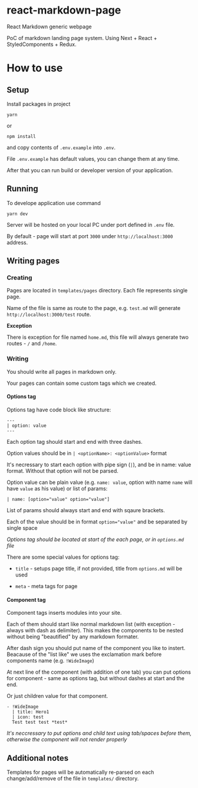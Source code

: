 # react-markdown-page
React Markdown generic webpage

PoC of markdown landing page system. Using Next + React + StyledComponents + Redux. 

# How to use

## Setup

Install packages in project

`yarn`

or

`npm install`

and copy contents of `.env.example` into `.env`.

File `.env.example` has default values, you can change them at any time.

After that you can run build or developer version of your application.

## Running

To develope application use command

`yarn dev`

Server will be hosted on your local PC under port defined in `.env` file.

By default - page will start at port `3000` under `http://localhost:3000` address.

## Writing pages

### Creating

Pages are located in `templates/pages` directory. Each file represents single page.

Name of the file  is same as route to the page, e.g. `test.md` will generate `http://localhost:3000/test` route.

**Exception**

There is exception for file named `home.md`, this file will always generate two routes - `/` and `/home`.

### Writing

You should write all pages in markdown only. 

Your pages can contain some custom tags which we created.

#### Options tag

Options tag have code block like structure:

```
---
| option: value
---
```

Each option tag should start and end with three dashes.

Option values should be in `| <optionName>: <optionValue>` format

It's necressary to start each option with pipe sign (`|`), and be in name: value format. Without that option will not be parsed.

Option value can be plain value (e.g. `name: value`, option with name `name` will have `value` as his value) or list of params:

```
| name: [option="value" option="value"]
```

List of params should always start and end with sqaure brackets.

Each of the value should be in format `option="value"` and be separated by single space

*Options tag should be located at start of the each page, or in `options.md` file*

There are some special values for options tag:

- `title` - setups page title, if not provided, title from `options.md` will be used

- `meta` - meta tags for page

#### Component tag

Component tags inserts modules into your site.

Each of them should start like normal markdown list (with exception - always with dash as delimiter). This makes the components to be nested without being "beautified" by any markdown formater.

After dash sign you should put name of the component you like to instert.
Beacause of the "list like" we uses the exclamation mark before components name (e.g. `!WideImage`)

At next line of the component (with addition of one tab) you can put options for component - same as options tag, but without dashes at start and the end. 

Or just children value for that component.

```
- !WideImage
  | title: Hero1
  | icon: test
  Test test test *test*
```

*It's neccressary to put options and child text using tab/spaces before them, otherwise the component will not render properly*

## Additional notes

Templates for pages will be automatically re-parsed on each change/add/remove of the file in `templates/` directory.
